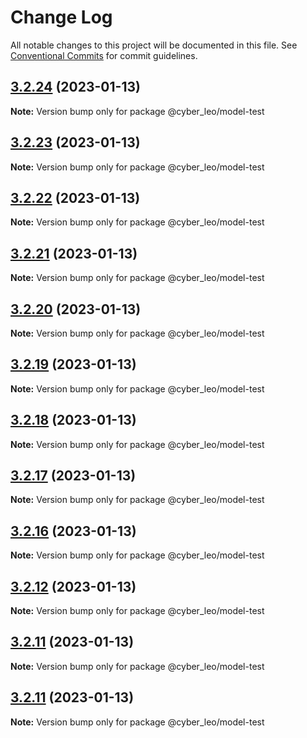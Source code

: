 # Change Log

All notable changes to this project will be documented in this file.
See [Conventional Commits](https://conventionalcommits.org) for commit guidelines.

## [3.2.24](https://github.com/leonunes-cyber/lerna-model/compare/@cyber_leo/model-test@3.2.23...@cyber_leo/model-test@3.2.24) (2023-01-13)

**Note:** Version bump only for package @cyber_leo/model-test





## [3.2.23](https://github.com/leonunes-cyber/lerna-model/compare/@cyber_leo/model-test@3.2.22...@cyber_leo/model-test@3.2.23) (2023-01-13)

**Note:** Version bump only for package @cyber_leo/model-test





## [3.2.22](https://github.com/leonunes-cyber/lerna-model/compare/@cyber_leo/model-test@3.2.21...@cyber_leo/model-test@3.2.22) (2023-01-13)

**Note:** Version bump only for package @cyber_leo/model-test





## [3.2.21](https://github.com/leonunes-cyber/lerna-model/compare/@cyber_leo/model-test@3.2.20...@cyber_leo/model-test@3.2.21) (2023-01-13)

**Note:** Version bump only for package @cyber_leo/model-test





## [3.2.20](https://github.com/leonunes-cyber/lerna-model/compare/@cyber_leo/model-test@3.2.19...@cyber_leo/model-test@3.2.20) (2023-01-13)

**Note:** Version bump only for package @cyber_leo/model-test





## [3.2.19](https://github.com/leonunes-cyber/lerna-model/compare/@cyber_leo/model-test@3.2.18...@cyber_leo/model-test@3.2.19) (2023-01-13)

**Note:** Version bump only for package @cyber_leo/model-test





## [3.2.18](https://github.com/leonunes-cyber/lerna-model/compare/@cyber_leo/model-test@3.2.17...@cyber_leo/model-test@3.2.18) (2023-01-13)

**Note:** Version bump only for package @cyber_leo/model-test





## [3.2.17](https://github.com/leonunes-cyber/lerna-model/compare/@cyber_leo/model-test@3.2.16...@cyber_leo/model-test@3.2.17) (2023-01-13)

**Note:** Version bump only for package @cyber_leo/model-test





## [3.2.16](https://github.com/leonunes-cyber/lerna-model/compare/@cyber_leo/model-test@3.2.10...@cyber_leo/model-test@3.2.16) (2023-01-13)

**Note:** Version bump only for package @cyber_leo/model-test





## [3.2.12](https://github.com/leonunes-cyber/lerna-model/compare/@cyber_leo/model-test@3.2.10...@cyber_leo/model-test@3.2.12) (2023-01-13)

**Note:** Version bump only for package @cyber_leo/model-test





## [3.2.11](https://github.com/leonunes-cyber/lerna-model/compare/@cyber_leo/model-test@3.2.10...@cyber_leo/model-test@3.2.11) (2023-01-13)

**Note:** Version bump only for package @cyber_leo/model-test





## [3.2.11](https://github.com/leonunes-cyber/lerna-model/compare/@cyber_leo/model-test@3.2.10...@cyber_leo/model-test@3.2.11) (2023-01-13)

**Note:** Version bump only for package @cyber_leo/model-test
